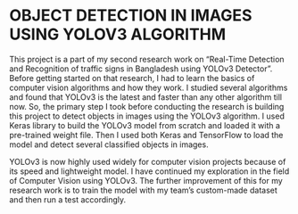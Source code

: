# OBJECT DETECTION IN IMAGES USING YOLOV3 ALGORITHM

This project is a part of my second research work on “Real-Time Detection and Recognition of traffic signs in Bangladesh using YOLOv3 Detector”. Before getting started on that research, I had to learn the basics of computer vision algorithms and how they work. I studied several algorithms and found that YOLOv3 is the latest and faster than any other algorithm till now. So, the primary step I took before conducting the research is building this project to detect objects in images using the YOLOv3 algorithm. I used Keras library to build the YOLOv3 model from scratch and loaded it with a pre-trained weight file. Then I used both Keras and TensorFlow to load the model and detect several classified objects in images.

YOLOv3 is now highly used widely for computer vision projects because of its speed and lightweight model. I have continued my exploration in the field of Computer Vision using YOLOv3. The further improvement of this for my research work is to train the model with my team’s custom-made dataset and then run a test accordingly.

